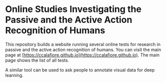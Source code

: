 # Online Studies Investigating the Passive and the Active Action Recognition of Humans

This repository builds a website running several online tests for research in passive and the active action recognition of humans. You can visit the main page at [https://ccalafiore.github.io](https://ccalafiore.github.io). The main page shows the list of all tests.

A similar tool can be used to ask people to annotate visual data for deep learning.

